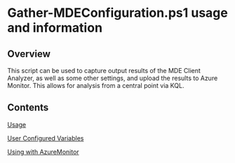 # Gather-MDEConfiguration.ps1 usage and information

## Overview

This script can be used to capture output results of the MDE Client Analyzer, as well as some other settings, 
and upload the results to Azure Monitor.  This allows for analysis from a central point via KQL.

## Contents

<a href="Usage.md">Usage</a>

<a href="User Configured Variables.md">User Configured Variables</a>

<a href="Using with Azure Monitor.md">Using with AzureMonitor</a>
